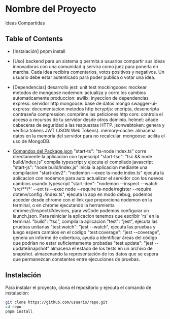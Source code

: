 # Nombre del Proyecto
Ideas Compartidas

## Table of Contents

- [Instalación]
    pnpm install

- [Uso]
    backend para un sistema q permita a usuarios compartir sus ideas innovadoras
    con una comunidad q servira como juez para ponerla en marcha.
    Cada idea recibira comentarios, votos positivos y negativos.
    Un usuario debe estar autenticado para poder publica o votar una idea.

- [Dependencias]
    desarrollo
        jest: unit test
        mockingoose: mockear metodos de mongoose
        nodemon: actualiza y corre los cambios automaticamente
    produccion:
        awilix: inyeccion de dependencias
        express: servidor http
        mongoose: base de datos mongo
        swagger-ui-express: documentacion metodos http
        bcryptjs: encripta, desencripta contraseña
        compression: comprime las peticiones http
        cors: controla el acceso a recursos de tu servidor desde otros dominio.
        helmet: añade cabeceras de seguridad a las respuestas HTTP.
        jsonwebtoken: genera y verifica tokens JWT (JSON Web Tokens).
        memory-cache: almacena datos en la memoria del servidor para no recalcular.
        mongoose: acilita el uso de MongoDB.

- [Comandos del Package.json](#)
    "start-ts": "ts-node index.ts"
        corre directamente la aplicacion con typescript
    "start-tsc": "tsc && node build/index.js"
        compila typescript y ejecuta el compilado javascript
    "start-js": "node build/index.js"
        inicia la aplicacion mediante una compilacion
    "start-dev2": "nodemon --exec ts-node index.ts"
        ejecuta la aplicacion con nodemon para auto actualizar el servidor con los nuevos cambios usando typescript
    "start-dev": "nodemon  --inspect --watch 'src/**/*' --ext ts --exec node --require ts-node/register 
                    --require dotenv/config ./index.ts",
        ejecuta la app en modo debug, podemos acceder desde chrome con el link que proporciona nodemon
        en la terminal, o en chrome ejecutando la herramienta chrome://inspect/#devices, para vsCode
        podemos configurar un launch.json. Para reiniciar la aplicacion tenemos que escribir 'rs' en 
        la terminal.
    "build": "tsc",
        compila la aplicacion
    "test": "jest",
        ejecuta las pruebas unitarias
    "test:watch": "jest --watch",
        ejecuta las pruebas y luego espera cambios en el codigo
    "test:coverage": "jest --coverage",
        genera un informe de cobertura, ayuda a identificar áreas del código que podrían no estar 
        suficientemente probadas
    "test:update": "jest --updateSnapshot"
        almacena el estado de los tests en un archivo de snapshot. almacenando la representación de 
        los datos que se espera que permanezcan constantes entre ejecuciones de pruebas.

## Instalación

Para instalar el proyecto, clona el repositorio y ejecuta el comando de instalación:

```bash
git clone https://github.com/usuario/repo.git
cd repo
pnpm install
